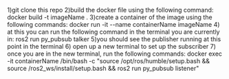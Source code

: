 1)git clone this repo
2)build the docker file using the following command:
    docker build -t imageName .
3)create a container of the image using the following commands:
    docker run -it --name containerName imageName
4) at this you can run the following command in the terminal you are currently in: 
    ros2 run py_pubsub talker
5)you should see the publisher running at this point in the terminal
6) open up a new terminal to set up the subscriber
7) once you are in the new terminal, run the following commands:
   docker exec -it containerName /bin/bash -c "source /opt/ros/humble/setup.bash && source /ros2_ws/install/setup.bash && ros2 run py_pubsub listener"
